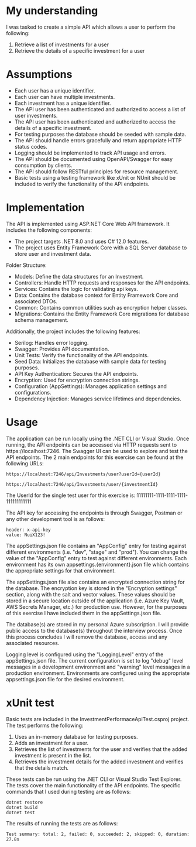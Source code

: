 # My understanding
I was tasked to create a simple API which allows a user to perform the following:

1. Retrieve a list of investments for a user
2. Retrieve the details of a specific investment for a user

# Assumptions
- Each user  has a unique identifier.
- Each user can have multiple investments.
- Each investment has a unique identifier.
- The API user has been authenticated and authorized to access a list of user investments.
- The API user has been authenticated and authorized to access the details of a specific investment.
- For testing purposes the database should be seeded with sample data.
- The API should handle errors gracefully and return appropriate HTTP status codes.
- Logging should be implemented to track API usage and errors.
- The API should be documented using OpenAPI/Swagger for easy consumption by clients.
- The API should follow RESTful principles for resource management.
- Basic tests using a testing framework like xUnit or NUnit should be included to verify the functionality of the API endpoints.

# Implementation
The API is implemented using ASP.NET Core Web API framework. It includes the following components:
- The project targets .NET 8.0 and uses C# 12.0 features.
- The project uses Entity Framework Core with a SQL Server database to store user and investment data.

Folder Structure:
- Models: Define the data structures for an Investment.
- Controllers: Handle HTTP requests and responses for the API endpoints.
- Services: Contains the logic for validating api keys.
- Data: Contains the database context for Entity Framework Core and associated DTOs.
- Common: Contains common utilities such as encryption helper classes.
- Migrations: Contains the Entity Framework Core migrations for database schema management.

Additionally, the project includes the following features:
- Serilog: Handles error logging.
- Swagger: Provides API documentation.
- Unit Tests: Verify the functionality of the API endpoints.
- Seed Data: Initializes the database with sample data for testing purposes.
- API Key Authentication: Secures the API endpoints.
- Encryption: Used for encryption connection strings.
- Configuration (AppSettings): Manages application settings and configurations.
- Dependency Injection: Manages service lifetimes and dependencies.

# Usage

The application can be run locally using the .NET CLI or Visual Studio. Once running, the API endpoints can be accessed via HTTP requests sent to https://localhost:7246. The Swagger UI can be used to explore and test the API endpoints.  The 2 main endpoints for this exercise can be found at the following URLs:

	https://localhost:7246/api/Investments/user?userId={userId}

	https://localhost:7246/api/Investments/user/{investmentId}

The UserId for the single test user for this exercise is: 11111111-1111-1111-1111-111111111111

The API key for accessing the endpoints is through Swagger, Postman or any other development tool is as follows:

	header: x-api-key
	value: NuiX123!

The appSettings.json file contains an "AppConfig" entry for testing against different environments (i.e. "dev", "stage" and "prod").  You can change the value of the "AppConfig" entry to test against different environments.  Each environment has its own appsettings.{environment}.json file which contains the appropriate settings for that environment.

The appSettings.json file also contains an encrypted connection string for the database. The encryption key is stored in the "Encryption settings" section, along with the salt and vector values.  These values should be stored in a secure location outside of the application (i.e. Azure Key Vault, AWS Secrets Manager, etc.) for production use.  However, for the purposes of this exercise I have included them in the appSettings.json file.

The database(s) are stored in my personal Azure subscription.  I will provide public access to the database(s) throughout the interview process.  Once this process concludes I will remove the database, access and any associated resources.

Logging level is configured using the "LoggingLevel" entry of the appSettings.json file.  The current configuration is set to log "debug" level messages in a development environment and "warning" level messages in a production environment.  Environments are configured using the appropriate appsettings.json file for the desired environment.

# xUnit test

Basic tests are included in the InvestmentPerformaceApiTest.csproj project.  The test performs the following:

1. Uses an in-memory database for testing purposes.
2. Adds an investment for a user.
3. Retrieves the list of investments for the user and verifies that the added investment is present in the list.
4. Retrieves the investment details for the added investment and verifies that the details match.

These tests can be run using the .NET CLI or Visual Studio Test Explorer.  The tests cover the main functionality of the API endpoints.  The specific commands that I used during testing are as follows:

	dotnet restore
	dotnet build
	dotnet test

The results of running the tests are as follows:

	Test summary: total: 2, failed: 0, succeeded: 2, skipped: 0, duration: 27.8s